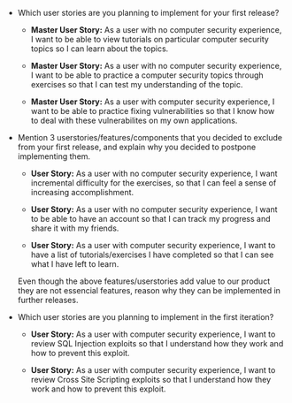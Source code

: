 * Which user stories are you planning to implement for your first release?

	* __Master User Story:__ As a user with no computer security experience, I want to be able to view tutorials on particular computer security topics so I can learn about the topics.

	* __Master User Story:__ As a user with no computer security experience, I want to be able to practice a computer security topics through exercises so that I can test my understanding of the topic.

	* __Master User Story:__ As a user with computer security experience, I want to be able to practice fixing vulnerabilities so that I know how to deal with these vulnerabilites on my own applications.


* Mention 3 user­stories/features/components that you decided to exclude from your first release, and explain why you decided to postpone implementing them.

	* __User Story:__ As a user with no computer security experience, I want incremental difficulty for the exercises, so that I can feel a sense of increasing accomplishment.

	* __User Story:__ As a user with no computer security experience, I want to be able to have an account so that I can track my progress and share it with my friends.

	* __User Story:__ As a user with computer security experience, I want to have a list of tutorials/exercises I have completed so that I can see what I have left to learn.

	Even though the above features/userstories add value to our product they are not essencial features, reason why they can be implemented in further releases.

* Which user stories are you planning to implement in the first iteration?  

	* __User Story:__ As a user with computer security experience, I want to review SQL Injection exploits so that I understand how they work and how to prevent this exploit.

	* __User Story:__ As a user with computer security experience, I want to review Cross Site Scripting exploits so that I understand how they work and how to prevent this exploit.
